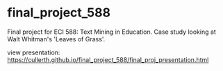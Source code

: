 # final_project_588
Final project for ECI 588: Text Mining in Education. Case study looking at Walt Whitman's 'Leaves of Grass'. 

view presentation: https://cullerth.github.io/final_project_588/final_proj_presentation.html
